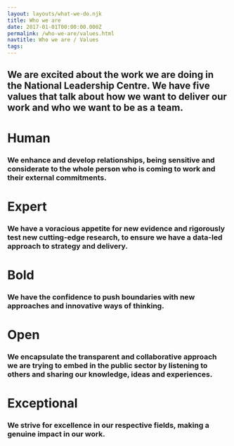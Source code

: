 ```yaml
---
layout: layouts/what-we-do.njk
title: Who we are
date: 2017-01-01T00:00:00.000Z
permalink: /who-we-are/values.html
navtitle: Who we are / Values
tags:
---
```


<div class="header-block">
  <div class="container container--sm">

## We are excited about the work we are doing in the National Leadership Centre. We have five values that talk about how we want to deliver our work and who we want to be as a team.

  </div>
</div>

<div class="content-block">
  <div class="container container--xs align-left">

# Human

### We enhance and develop relationships, being sensitive and considerate to the whole person who is coming to work and their external commitments.

# Expert

### We have a voracious appetite for new evidence and rigorously test new cutting-edge research, to ensure we have a data-led approach to strategy and delivery.

# Bold

### We have the confidence to push boundaries with new approaches and innovative ways of thinking.

# Open

### We encapsulate the transparent and collaborative approach we are trying to embed in the public sector by listening to others and sharing our knowledge, ideas and experiences.

# Exceptional

### We strive for excellence in our respective fields, making a genuine impact in our work.

  </div>
</div>